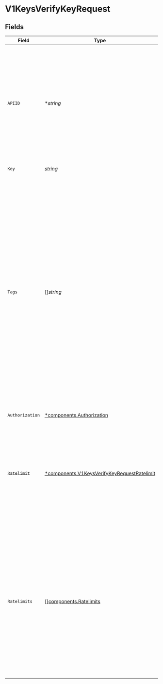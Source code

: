 # V1KeysVerifyKeyRequest


## Fields

| Field                                                                                                                                                                                                                                                                                                                                                                                                                                                                                                                        | Type                                                                                                                                                                                                                                                                                                                                                                                                                                                                                                                         | Required                                                                                                                                                                                                                                                                                                                                                                                                                                                                                                                     | Description                                                                                                                                                                                                                                                                                                                                                                                                                                                                                                                  | Example                                                                                                                                                                                                                                                                                                                                                                                                                                                                                                                      |
| ---------------------------------------------------------------------------------------------------------------------------------------------------------------------------------------------------------------------------------------------------------------------------------------------------------------------------------------------------------------------------------------------------------------------------------------------------------------------------------------------------------------------------- | ---------------------------------------------------------------------------------------------------------------------------------------------------------------------------------------------------------------------------------------------------------------------------------------------------------------------------------------------------------------------------------------------------------------------------------------------------------------------------------------------------------------------------- | ---------------------------------------------------------------------------------------------------------------------------------------------------------------------------------------------------------------------------------------------------------------------------------------------------------------------------------------------------------------------------------------------------------------------------------------------------------------------------------------------------------------------------- | ---------------------------------------------------------------------------------------------------------------------------------------------------------------------------------------------------------------------------------------------------------------------------------------------------------------------------------------------------------------------------------------------------------------------------------------------------------------------------------------------------------------------------- | ---------------------------------------------------------------------------------------------------------------------------------------------------------------------------------------------------------------------------------------------------------------------------------------------------------------------------------------------------------------------------------------------------------------------------------------------------------------------------------------------------------------------------- |
| `APIID`                                                                                                                                                                                                                                                                                                                                                                                                                                                                                                                      | **string*                                                                                                                                                                                                                                                                                                                                                                                                                                                                                                                    | :heavy_minus_sign:                                                                                                                                                                                                                                                                                                                                                                                                                                                                                                           | The id of the api where the key belongs to. This is optional for now but will be required soon.<br/>The key will be verified against the api's configuration. If the key does not belong to the api, the verification will fail.                                                                                                                                                                                                                                                                                             | api_1234                                                                                                                                                                                                                                                                                                                                                                                                                                                                                                                     |
| `Key`                                                                                                                                                                                                                                                                                                                                                                                                                                                                                                                        | *string*                                                                                                                                                                                                                                                                                                                                                                                                                                                                                                                     | :heavy_check_mark:                                                                                                                                                                                                                                                                                                                                                                                                                                                                                                           | The key to verify                                                                                                                                                                                                                                                                                                                                                                                                                                                                                                            | sk_1234                                                                                                                                                                                                                                                                                                                                                                                                                                                                                                                      |
| `Tags`                                                                                                                                                                                                                                                                                                                                                                                                                                                                                                                       | []*string*                                                                                                                                                                                                                                                                                                                                                                                                                                                                                                                   | :heavy_minus_sign:                                                                                                                                                                                                                                                                                                                                                                                                                                                                                                           | Tags do not influence the outcome of a verification.<br/>                They can be added to filter or aggregate historical verification data for your analytics needs.<br/>                To unkey, a tag is simply a string, we don't enforce any schema but leave that up to you.<br/>                The only exception is that each tag must be between 1 and 128 characters long.<br/>                A typical setup would be to add key-value pairs of resources or locations, that you need later when querying.<br/>                 | [<br/>"path=/v1/users/123",<br/>"region=us-east-1"<br/>]                                                                                                                                                                                                                                                                                                                                                                                                                                                                     |
| `Authorization`                                                                                                                                                                                                                                                                                                                                                                                                                                                                                                              | [*components.Authorization](../../models/components/authorization.md)                                                                                                                                                                                                                                                                                                                                                                                                                                                        | :heavy_minus_sign:                                                                                                                                                                                                                                                                                                                                                                                                                                                                                                           | Perform RBAC checks                                                                                                                                                                                                                                                                                                                                                                                                                                                                                                          |                                                                                                                                                                                                                                                                                                                                                                                                                                                                                                                              |
| ~~`Ratelimit`~~                                                                                                                                                                                                                                                                                                                                                                                                                                                                                                              | [*components.V1KeysVerifyKeyRequestRatelimit](../../models/components/v1keysverifykeyrequestratelimit.md)                                                                                                                                                                                                                                                                                                                                                                                                                    | :heavy_minus_sign:                                                                                                                                                                                                                                                                                                                                                                                                                                                                                                           | : warning: ** DEPRECATED **: This will be removed in a future release, please migrate away from it as soon as possible.<br/><br/>Use 'ratelimits' with `[{ name: "default", cost: 2}]`                                                                                                                                                                                                                                                                                                                                       |                                                                                                                                                                                                                                                                                                                                                                                                                                                                                                                              |
| `Ratelimits`                                                                                                                                                                                                                                                                                                                                                                                                                                                                                                                 | [][components.Ratelimits](../../models/components/ratelimits.md)                                                                                                                                                                                                                                                                                                                                                                                                                                                             | :heavy_minus_sign:                                                                                                                                                                                                                                                                                                                                                                                                                                                                                                           | You can check against multiple ratelimits when verifying a key. Let's say you are building an app that uses AI under the hood and you want to limit your customers to 500 requests per hour, but also ensure they use up less than 20k tokens per day.<br/>                  <br/><br/>[](https://www.unkey.com/docs/concepts/identities/ratelimits)                                                                                                                                                                         | [<br/>{<br/>"name": "requests",<br/>"limit": 500,<br/>"duration": 3600000<br/>},<br/>{<br/>"name": "tokens",<br/>"limit": 20000,<br/>"duration": 86400000<br/>}<br/>]                                                                                                                                                                                                                                                                                                                                                        |